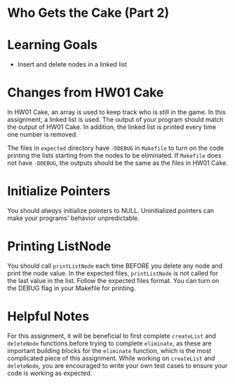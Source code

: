 # Who Gets the Cake (Part 2)

Learning Goals 
==============

* Insert and delete nodes in a linked list 

Changes from HW01 Cake
=====================

In HW01 Cake, an array is used to keep track who is still in the
game. In this assignment, a linked list is used.  The output of your
program should match the output of HW01 Cake. In addition, the linked
list is printed every time one number is removed.

The files in `expected` directory have `-DDEBUG` in `Makefile` to turn
on the code printing the lists starting from the nodes to be
eliminated.  If `Makefile` does not have `-DDEBUG`, the outputs should
be the same as the files in HW01 Cake.

Initialize Pointers
===================

You should *always* initialize pointers to NULL.  Uninitialized
pointers can make your programs' behavior unpredictable. 

Printing ListNode
===================

You should call `printListNode` each time BEFORE you delete any node 
and print the node value. In the expected files, `printListNode` is not
called for the last value in the list. Follow the 
expected files format. You can turn on the DEBUG flag in your Makefile
for printing.

Helpful Notes
==========================
For this assignment, it will be beneficial to first complete `createList` 
and `deleteNode` functions before trying to complete `eliminate`, as 
these are important building blocks for the `eliminate` function, 
which is the most complicated piece of this assignment. While working on `createList` 
and `deleteNode`, you are encouraged to write your own test cases to ensure your code is working as expected.